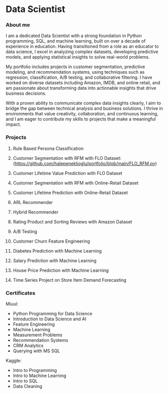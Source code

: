 # Data Scientist

### About me
I am a dedicated Data Scientist with a strong foundation in Python programming, SQL, and machine learning, built on over a decade of experience in education. Having transitioned from a role as an educator to data science, I excel in analyzing complex datasets, developing predictive models, and applying statistical insights to solve real-world problems.

My portfolio includes projects in customer segmentation, predictive modeling, and recommendation systems, using techniques such as regression, classification, A/B testing, and collaborative filtering. I have worked on diverse datasets including Amazon, IMDB, and online retail, and am passionate about transforming data into actionable insights that drive business decisions.

With a proven ability to communicate complex data insights clearly, I aim to bridge the gap between technical analysis and business solutions. I thrive in environments that value creativity, collaboration, and continuous learning, and I am eager to contribute my skills to projects that make a meaningful impact.

### Projects
1) Rule Based Persona Classification
   
2) Customer Segmentation with RFM with FLO Dataset: (https://github.com/halepeneklioglu/portfolio/blob/main/FLO_RFM.py)
   
3) Customer Lifetime Value Prediction with FLO Dataset
    
4) Customer Segmentation with RFM with Online-Retail Dataset
   
5) Customer Lifetime Prediction with Online-Retail Dataset
    
6) ARL Recommender
    
7) Hybrid Recommender
    
8) Rating Product and Sorting Reviews with Amazon Dataset
    
9) A/B Testing
    
10) Customer Churn Feature Engineering
    
11) Diabetes Prediction with Machine Learning
    
12) Salary Prediction with Machine Learning
    
13) House Price Prediction with Machine Learning
    
14) Time Series Project on Store Item Demand Forecasting

### Certificates
Miuul:
- Python Programming for Data Science
- Introduction to Data Science and AI
- Feature Engineering
- Machine Learning
- Measurement Problems
- Recommendation Systems
- CRM Analytics
- Querying with MS SQL

Kaggle:

- Intro to Programming
- Intro to Machine Learning
- Intro to SQL
- Data Cleaning
